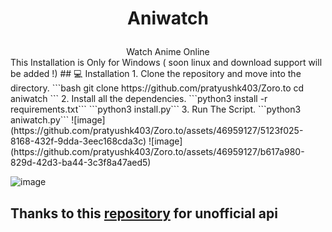 # <p align="center">Aniwatch</p>
<center>Watch Anime Online</center>
This Installation is Only for Windows ( soon linux and download support will be added !)
## <span id="installation">💻 Installation</span>
1. Clone the repository and move into the directory.
   ```bash
   git clone https://github.com/pratyushk403/Zoro.to
   cd aniwatch
   ```
2. Install all the dependencies.
   ```python3 install -r requirements.txt```
   ```python3 install.py```
3. Run The Script.
   ```python3 aniwatch.py```
   ![image](https://github.com/pratyushk403/Zoro.to/assets/46959127/5123f025-8168-432f-9dda-3eec168cda3c)
   ![image](https://github.com/pratyushk403/Zoro.to/assets/46959127/b617a980-829d-42d3-ba44-3c3f8a47aed5)

   ![image](https://github.com/pratyushk403/Zoro.to/assets/46959127/e9c5ff57-181a-445a-be6a-67d65c6ebea0)

## Thanks to this <a href = 'https://github.com/ghoshritesh12/aniwatch-ap'>repository</a> for unofficial api 
